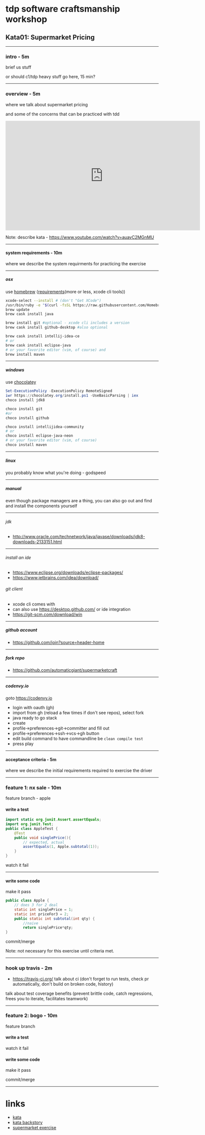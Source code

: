 # tdp software craftsmanship workshop
## Kata01: Supermarket Pricing

---

### intro - 5m
brief us stuff

or should c1/tdp heavy stuff go here, 15 min?

---

### overview - 5m
where we talk about supermarket pricing

and some of the concerns that can be practiced with tdd

<iframe width="640" height="360" src="https://www.youtube.com/embed/iiiznDpoapQ?t=46" frameborder="0" allowfullscreen></iframe>

Note: describe kata - https://www.youtube.com/watch?v=auavC2MGnMU

---

#### system requirements - 10m
where we describe the system requirments for practicing the exercise

---

##### osx
use [homebrew](https://brew.sh/) ([requirements](http://docs.brew.sh/Installation.html)(more or less, xcode cli tools))
```bash
xcode-select --install # (don't "Get XCode")
/usr/bin/ruby -e "$(curl -fsSL https://raw.githubusercontent.com/Homebrew/install/master/install)"
brew update
brew cask install java

brew install git #optional - xcode cli includes a version
brew cask install github-desktop #also optional

brew cask install intellij-idea-ce
# or
brew cask install eclipse-java
# or your favorite editor (vim, of course) and
brew install maven
```

---

##### windows
use [chocolatey](https://chocolatey.org/install)
```powershell
Set-ExecutionPolicy -ExecutionPolicy RemoteSigned
iwr https://chocolatey.org/install.ps1 -UseBasicParsing | iex
choco install jdk8

choco install git
#or
choco install github

choco install intellijidea-community
# or
choco install eclipse-java-neon
# or your favorite editor (vim, of course)
choco install maven
```

---

##### linux
you probably know what you're doing - godspeed

---

##### manual
even though package managers are a thing, you can also go out and find and install the components yourself

---

###### jdk
- http://www.oracle.com/technetwork/java/javase/downloads/jdk8-downloads-2133151.html

---

###### install an ide
- https://www.eclipse.org/downloads/eclipse-packages/
- https://www.jetbrains.com/idea/download/

###### git client
- xcode cli comes with
- can also use https://desktop.github.com/ or ide integration
- https://git-scm.com/download/win

---

##### github account
- https://github.com/join?source=header-home

---

##### fork repo
- https://github.com/automaticgiant/supermarketcraft

---

##### codenvy.io
goto https://codenvy.io
- login with oauth (gh)
- import from gh (reload a few times if don't see repos), select fork
- java ready to go stack
- create
- profile->preferences->git->committer and fill out
- profile->preferences->ssh->vcs->gh button
- edit build command to have commandline be `clean compile test`
- press play

---

#### acceptance criteria - 5m
where we describe the initial requirements required to exercise the driver

---

### feature 1: nx sale - 10m
feature branch - apple
#### write a test
```java
import static org.junit.Assert.assertEquals;
import org.junit.Test;
public class AppleTest {
    @Test
    public void singlePrice(){
        // expected, actual
        assertEquals(1, Apple.subtotal(1));
    }
}
```

watch it fail

---

#### write some code
make it pass

```java
public class Apple {
    // does 3 for 2 deal
    static int singlePrice = 1;
    static int priceFor3 = 2;
    public static int subtotal(int qty) {
        //naive
        return singlePrice*qty;
}
```

commit/merge

Note: not necessary for this exercise until criteria met.

---

### hook up travis - 2m
- https://travis-ci.org/
talk about ci (don't forget to run tests, check pr automatically, don't build on broken code, history)

talk about test coverage benefits (prevent brittle code, catch regressions, frees you to iterate, facilitates teamwork)

---

### feature 2: bogo - 10m
feature branch
#### write a test
watch it fail
#### write some code
make it pass

commit/merge

---

# links
- [kata](http://codekata.com/kata/codekata-intro/)
- [kata backstory](http://codekata.com/kata/codekata-how-it-started/)
- [supermarket exercise](http://codekata.com/kata/kata01-supermarket-pricing/)

